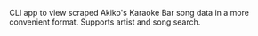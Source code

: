 CLI app to view scraped Akiko's Karaoke Bar song data in a more convenient format.
Supports artist and song search.